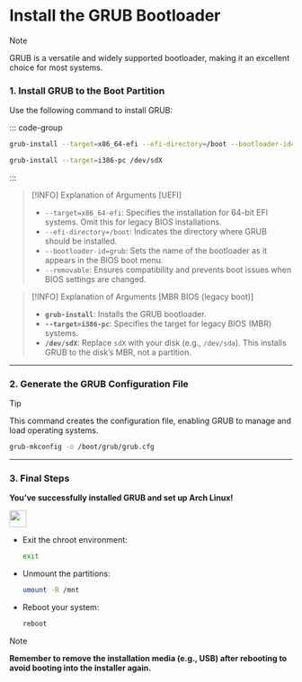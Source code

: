 # **Install the GRUB Bootloader**

> [!NOTE]  
> GRUB is a versatile and widely supported bootloader, making it an excellent choice for most systems.

### **1. Install GRUB to the Boot Partition**  
Use the following command to install GRUB: 

::: code-group

```bash [UEFI]
grub-install --target=x86_64-efi --efi-directory=/boot --bootloader-id=grub --removable
```

```bash [MBR BIOS (legacy boot)]
grub-install --target=i386-pc /dev/sdX
```

:::

> [!INFO] Explanation of Arguments [UEFI]
> - `--target=x86_64-efi`: Specifies the installation for 64-bit EFI systems. Omit this for legacy BIOS installations.  
> - `--efi-directory=/boot`: Indicates the directory where GRUB should be installed.  
> - `--bootloader-id=grub`: Sets the name of the bootloader as it appears in the BIOS boot menu.  
> - `--removable`: Ensures compatibility and prevents boot issues when BIOS settings are changed.


> [!INFO] Explanation of Arguments [MBR BIOS (legacy boot)]
> - **`grub-install`**: Installs the GRUB bootloader.
> - **`--target=i386-pc`**: Specifies the target for legacy BIOS (MBR) systems.
> - **`/dev/sdX`**: Replace `sdX` with your disk (e.g., `/dev/sda`). This installs GRUB to the disk’s MBR, not a partition.
---

### **2. Generate the GRUB Configuration File**  
> [!TIP]  
> This command creates the configuration file, enabling GRUB to manage and load operating systems.

```bash
grub-mkconfig -o /boot/grub/grub.cfg
```

---

### **3. Final Steps**  

**You’ve successfully installed GRUB and set up Arch Linux!**

<img src="https://cdn-icons-png.flaticon.com/128/190/190411.png" width="30" /> 

- Exit the chroot environment:  
  ```bash
  exit
  ```

- Unmount the partitions:  
  ```bash
  umount -R /mnt
  ```

- Reboot your system:  
  ```bash
  reboot
  ```

> [!NOTE]
> **Remember to remove the installation media (e.g., USB) after rebooting to avoid booting into the installer again.**

